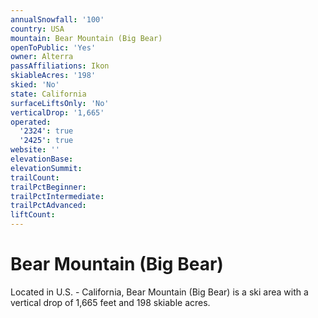 ```yaml
---
annualSnowfall: '100'
country: USA
mountain: Bear Mountain (Big Bear)
openToPublic: 'Yes'
owner: Alterra
passAffiliations: Ikon
skiableAcres: '198'
skied: 'No'
state: California
surfaceLiftsOnly: 'No'
verticalDrop: '1,665'
operated:
  '2324': true
  '2425': true
website: ''
elevationBase:
elevationSummit:
trailCount:
trailPctBeginner:
trailPctIntermediate:
trailPctAdvanced:
liftCount:
---
```



# Bear Mountain (Big Bear)

Located in U.S. - California, Bear Mountain (Big Bear) is a ski area with a vertical drop of 1,665 feet and 198 skiable acres.
